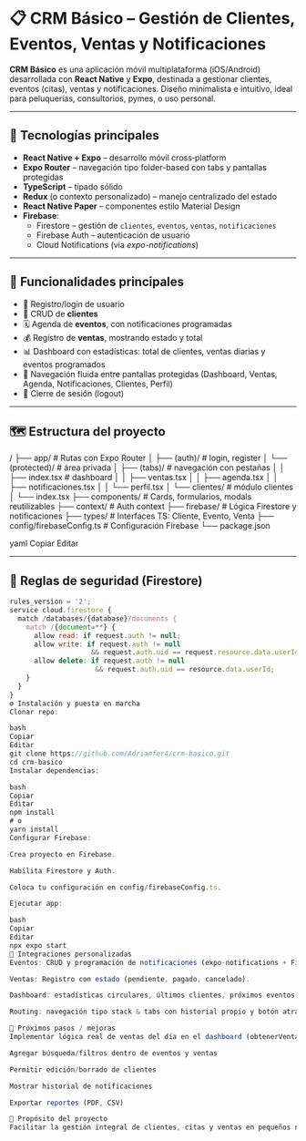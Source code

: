# 📋 CRM Básico – Gestión de Clientes, Eventos, Ventas y Notificaciones

**CRM Básico** es una aplicación móvil multiplataforma (iOS/Android) desarrollada con **React Native** y **Expo**, destinada a gestionar clientes, eventos (citas), ventas y notificaciones. Diseño minimalista e intuitivo, ideal para peluquerías, consultorios, pymes, o uso personal.

---

## 🚀 Tecnologías principales

- **React Native + Expo** – desarrollo móvil cross‑platform
- **Expo Router** – navegación tipo folder-based con tabs y pantallas protegidas
- **TypeScript** – tipado sólido
- **Redux** (o contexto personalizado) – manejo centralizado del estado
- **React Native Paper** – componentes estilo Material Design
- **Firebase**:
  - Firestore – gestión de `clientes`, `eventos`, `ventas`, `notificaciones`
  - Firebase Auth – autenticación de usuario
  - Cloud Notifications (via *expo-notifications*)

---

## 📱 Funcionalidades principales

- 🔐 Registro/login de usuario
- 🧾 CRUD de **clientes**
- 🗓️ Agenda de **eventos**, con notificaciones programadas
- 💰 Registro de **ventas**, mostrando estado y total
- 📊 Dashboard con estadísticas: total de clientes, ventas diarias y eventos programados
- 🧭 Navegación fluida entre pantallas protegidas (Dashboard, Ventas, Agenda, Notificaciones, Clientes, Perfil)
- 🚪 Cierre de sesión (logout)

---

## 🗺️ Estructura del proyecto

/
├── app/ # Rutas con Expo Router
│ ├── (auth)/ # login, register
│ └── (protected)/ # área privada
│ ├── (tabs)/ # navegación con pestañas
│ │ ├── index.tsx # dashboard
│ │ ├── ventas.tsx
│ │ ├── agenda.tsx
│ │ ├── notificaciones.tsx
│ │ └── perfil.tsx
│ └── clientes/ # módulo clientes
│ └── index.tsx
├── components/ # Cards, formularios, modals reutilizables
├── context/ # Auth context
├── firebase/ # Lógica Firestore y notificaciones
├── types/ # Interfaces TS: Cliente, Evento, Venta
├── config/firebaseConfig.ts # Configuración Firebase
└── package.json

yaml
Copiar
Editar

---

## 🔐 Reglas de seguridad (Firestore)

```js
rules_version = '2';
service cloud.firestore {
  match /databases/{database}/documents {
    match /{document=**} {
      allow read: if request.auth != null;
      allow write: if request.auth != null
                    && request.auth.uid == request.resource.data.userId;
      allow delete: if request.auth != null
                     && request.auth.uid == resource.data.userId;
    }
  }
}
⚙️ Instalación y puesta en marcha
Clonar repo:

bash
Copiar
Editar
git clone https://github.com/Adrianfer4/crm-basico.git
cd crm-basico
Instalar dependencias:

bash
Copiar
Editar
npm install
# o
yarn install
Configurar Firebase:

Crea proyecto en Firebase.

Habilita Firestore y Auth.

Coloca tu configuración en config/firebaseConfig.ts.

Ejecutar app:

bash
Copiar
Editar
npx expo start
🧪 Integraciones personalizadas
Eventos: CRUD y programación de notificaciones (expo-notifications + Firestore).

Ventas: Registro con estado (pendiente, pagado, cancelado).

Dashboard: estadísticas circulares, últimos clientes, próximos eventos.

Routing: navegación tipo stack & tabs con historial propio y botón atrás nativo.

🧩 Próximos pasos / mejoras
Implementar lógica real de ventas del día en el dashboard (obtenerVentasHoy)

Agregar búsqueda/filtros dentro de eventos y ventas

Permitir edición/borrado de clientes

Mostrar historial de notificaciones

Exportar reportes (PDF, CSV)

🎯 Propósito del proyecto
Facilitar la gestión integral de clientes, citas y ventas en pequeños negocios, con herramientas útiles como notificaciones recordatorio, panel informativo y una experiencia fluida en móvil multiplataforma.